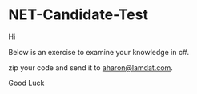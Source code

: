 # NET-Candidate-Test

Hi

Below is an exercise to examine your knowledge in c#.

zip your code and send it to aharon@lamdat.com.

Good Luck

